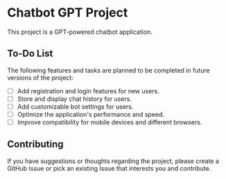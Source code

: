 # Chatbot GPT Project

This project is a GPT-powered chatbot application.

## To-Do List

The following features and tasks are planned to be completed in future versions of the project:

- [ ] Add registration and login features for new users.
- [ ] Store and display chat history for users.
- [ ] Add customizable bot settings for users.
- [ ] Optimize the application's performance and speed.
- [ ] Improve compatibility for mobile devices and different browsers.

## Contributing

If you have suggestions or thoughts regarding the project, please create a GitHub Issue or pick an existing Issue that interests you and contribute.

